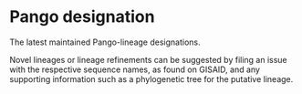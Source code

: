 # Pango designation

The latest maintained Pango-lineage designations.

Novel lineages or lineage refinements can be suggested by filing an issue with the respective sequence names, as found on GISAID, and any supporting information such as a phylogenetic tree for the putative lineage. 
